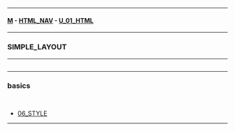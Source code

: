 
---

#### [M](https://github.com/ttltrk/TTT/blob/master/menu.md) - [HTML_NAV](https://github.com/ttltrk/TTT/tree/master/HTML/HTML_NAV.md) - [U_01_HTML](https://github.com/ttltrk/TTT/tree/master/HTML/U_01/U_01.md)

---

### SIMPLE_LAYOUT

---

```

```

---

### basics

```


```

* [06_STYLE](https://github.com/ttltrk/TTT/tree/master/HTML/U_01/03_CSS/06_STYLE.md)

---

